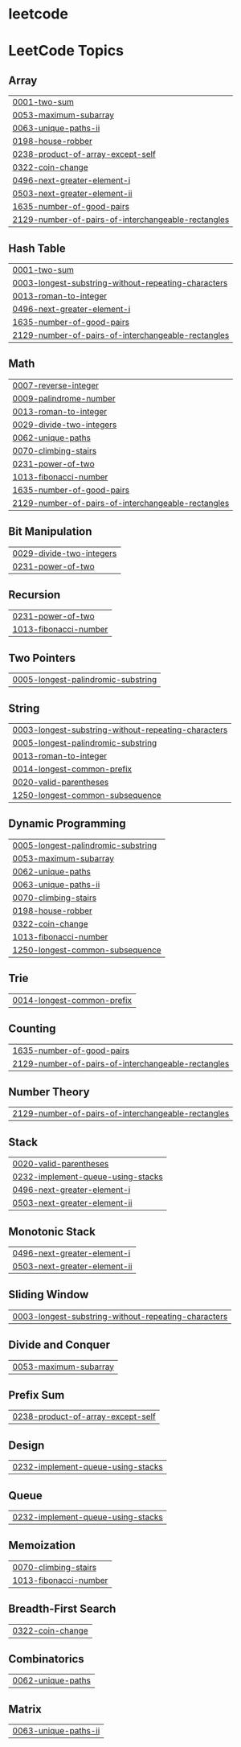 # leetcode
<!---LeetCode Topics Start-->
# LeetCode Topics
## Array
|  |
| ------- |
| [0001-two-sum](https://github.com/KNagaHarshitha/leetcode/tree/master/0001-two-sum) |
| [0053-maximum-subarray](https://github.com/KNagaHarshitha/leetcode/tree/master/0053-maximum-subarray) |
| [0063-unique-paths-ii](https://github.com/KNagaHarshitha/leetcode/tree/master/0063-unique-paths-ii) |
| [0198-house-robber](https://github.com/KNagaHarshitha/leetcode/tree/master/0198-house-robber) |
| [0238-product-of-array-except-self](https://github.com/KNagaHarshitha/leetcode/tree/master/0238-product-of-array-except-self) |
| [0322-coin-change](https://github.com/KNagaHarshitha/leetcode/tree/master/0322-coin-change) |
| [0496-next-greater-element-i](https://github.com/KNagaHarshitha/leetcode/tree/master/0496-next-greater-element-i) |
| [0503-next-greater-element-ii](https://github.com/KNagaHarshitha/leetcode/tree/master/0503-next-greater-element-ii) |
| [1635-number-of-good-pairs](https://github.com/KNagaHarshitha/leetcode/tree/master/1635-number-of-good-pairs) |
| [2129-number-of-pairs-of-interchangeable-rectangles](https://github.com/KNagaHarshitha/leetcode/tree/master/2129-number-of-pairs-of-interchangeable-rectangles) |
## Hash Table
|  |
| ------- |
| [0001-two-sum](https://github.com/KNagaHarshitha/leetcode/tree/master/0001-two-sum) |
| [0003-longest-substring-without-repeating-characters](https://github.com/KNagaHarshitha/leetcode/tree/master/0003-longest-substring-without-repeating-characters) |
| [0013-roman-to-integer](https://github.com/KNagaHarshitha/leetcode/tree/master/0013-roman-to-integer) |
| [0496-next-greater-element-i](https://github.com/KNagaHarshitha/leetcode/tree/master/0496-next-greater-element-i) |
| [1635-number-of-good-pairs](https://github.com/KNagaHarshitha/leetcode/tree/master/1635-number-of-good-pairs) |
| [2129-number-of-pairs-of-interchangeable-rectangles](https://github.com/KNagaHarshitha/leetcode/tree/master/2129-number-of-pairs-of-interchangeable-rectangles) |
## Math
|  |
| ------- |
| [0007-reverse-integer](https://github.com/KNagaHarshitha/leetcode/tree/master/0007-reverse-integer) |
| [0009-palindrome-number](https://github.com/KNagaHarshitha/leetcode/tree/master/0009-palindrome-number) |
| [0013-roman-to-integer](https://github.com/KNagaHarshitha/leetcode/tree/master/0013-roman-to-integer) |
| [0029-divide-two-integers](https://github.com/KNagaHarshitha/leetcode/tree/master/0029-divide-two-integers) |
| [0062-unique-paths](https://github.com/KNagaHarshitha/leetcode/tree/master/0062-unique-paths) |
| [0070-climbing-stairs](https://github.com/KNagaHarshitha/leetcode/tree/master/0070-climbing-stairs) |
| [0231-power-of-two](https://github.com/KNagaHarshitha/leetcode/tree/master/0231-power-of-two) |
| [1013-fibonacci-number](https://github.com/KNagaHarshitha/leetcode/tree/master/1013-fibonacci-number) |
| [1635-number-of-good-pairs](https://github.com/KNagaHarshitha/leetcode/tree/master/1635-number-of-good-pairs) |
| [2129-number-of-pairs-of-interchangeable-rectangles](https://github.com/KNagaHarshitha/leetcode/tree/master/2129-number-of-pairs-of-interchangeable-rectangles) |
## Bit Manipulation
|  |
| ------- |
| [0029-divide-two-integers](https://github.com/KNagaHarshitha/leetcode/tree/master/0029-divide-two-integers) |
| [0231-power-of-two](https://github.com/KNagaHarshitha/leetcode/tree/master/0231-power-of-two) |
## Recursion
|  |
| ------- |
| [0231-power-of-two](https://github.com/KNagaHarshitha/leetcode/tree/master/0231-power-of-two) |
| [1013-fibonacci-number](https://github.com/KNagaHarshitha/leetcode/tree/master/1013-fibonacci-number) |
## Two Pointers
|  |
| ------- |
| [0005-longest-palindromic-substring](https://github.com/KNagaHarshitha/leetcode/tree/master/0005-longest-palindromic-substring) |
## String
|  |
| ------- |
| [0003-longest-substring-without-repeating-characters](https://github.com/KNagaHarshitha/leetcode/tree/master/0003-longest-substring-without-repeating-characters) |
| [0005-longest-palindromic-substring](https://github.com/KNagaHarshitha/leetcode/tree/master/0005-longest-palindromic-substring) |
| [0013-roman-to-integer](https://github.com/KNagaHarshitha/leetcode/tree/master/0013-roman-to-integer) |
| [0014-longest-common-prefix](https://github.com/KNagaHarshitha/leetcode/tree/master/0014-longest-common-prefix) |
| [0020-valid-parentheses](https://github.com/KNagaHarshitha/leetcode/tree/master/0020-valid-parentheses) |
| [1250-longest-common-subsequence](https://github.com/KNagaHarshitha/leetcode/tree/master/1250-longest-common-subsequence) |
## Dynamic Programming
|  |
| ------- |
| [0005-longest-palindromic-substring](https://github.com/KNagaHarshitha/leetcode/tree/master/0005-longest-palindromic-substring) |
| [0053-maximum-subarray](https://github.com/KNagaHarshitha/leetcode/tree/master/0053-maximum-subarray) |
| [0062-unique-paths](https://github.com/KNagaHarshitha/leetcode/tree/master/0062-unique-paths) |
| [0063-unique-paths-ii](https://github.com/KNagaHarshitha/leetcode/tree/master/0063-unique-paths-ii) |
| [0070-climbing-stairs](https://github.com/KNagaHarshitha/leetcode/tree/master/0070-climbing-stairs) |
| [0198-house-robber](https://github.com/KNagaHarshitha/leetcode/tree/master/0198-house-robber) |
| [0322-coin-change](https://github.com/KNagaHarshitha/leetcode/tree/master/0322-coin-change) |
| [1013-fibonacci-number](https://github.com/KNagaHarshitha/leetcode/tree/master/1013-fibonacci-number) |
| [1250-longest-common-subsequence](https://github.com/KNagaHarshitha/leetcode/tree/master/1250-longest-common-subsequence) |
## Trie
|  |
| ------- |
| [0014-longest-common-prefix](https://github.com/KNagaHarshitha/leetcode/tree/master/0014-longest-common-prefix) |
## Counting
|  |
| ------- |
| [1635-number-of-good-pairs](https://github.com/KNagaHarshitha/leetcode/tree/master/1635-number-of-good-pairs) |
| [2129-number-of-pairs-of-interchangeable-rectangles](https://github.com/KNagaHarshitha/leetcode/tree/master/2129-number-of-pairs-of-interchangeable-rectangles) |
## Number Theory
|  |
| ------- |
| [2129-number-of-pairs-of-interchangeable-rectangles](https://github.com/KNagaHarshitha/leetcode/tree/master/2129-number-of-pairs-of-interchangeable-rectangles) |
## Stack
|  |
| ------- |
| [0020-valid-parentheses](https://github.com/KNagaHarshitha/leetcode/tree/master/0020-valid-parentheses) |
| [0232-implement-queue-using-stacks](https://github.com/KNagaHarshitha/leetcode/tree/master/0232-implement-queue-using-stacks) |
| [0496-next-greater-element-i](https://github.com/KNagaHarshitha/leetcode/tree/master/0496-next-greater-element-i) |
| [0503-next-greater-element-ii](https://github.com/KNagaHarshitha/leetcode/tree/master/0503-next-greater-element-ii) |
## Monotonic Stack
|  |
| ------- |
| [0496-next-greater-element-i](https://github.com/KNagaHarshitha/leetcode/tree/master/0496-next-greater-element-i) |
| [0503-next-greater-element-ii](https://github.com/KNagaHarshitha/leetcode/tree/master/0503-next-greater-element-ii) |
## Sliding Window
|  |
| ------- |
| [0003-longest-substring-without-repeating-characters](https://github.com/KNagaHarshitha/leetcode/tree/master/0003-longest-substring-without-repeating-characters) |
## Divide and Conquer
|  |
| ------- |
| [0053-maximum-subarray](https://github.com/KNagaHarshitha/leetcode/tree/master/0053-maximum-subarray) |
## Prefix Sum
|  |
| ------- |
| [0238-product-of-array-except-self](https://github.com/KNagaHarshitha/leetcode/tree/master/0238-product-of-array-except-self) |
## Design
|  |
| ------- |
| [0232-implement-queue-using-stacks](https://github.com/KNagaHarshitha/leetcode/tree/master/0232-implement-queue-using-stacks) |
## Queue
|  |
| ------- |
| [0232-implement-queue-using-stacks](https://github.com/KNagaHarshitha/leetcode/tree/master/0232-implement-queue-using-stacks) |
## Memoization
|  |
| ------- |
| [0070-climbing-stairs](https://github.com/KNagaHarshitha/leetcode/tree/master/0070-climbing-stairs) |
| [1013-fibonacci-number](https://github.com/KNagaHarshitha/leetcode/tree/master/1013-fibonacci-number) |
## Breadth-First Search
|  |
| ------- |
| [0322-coin-change](https://github.com/KNagaHarshitha/leetcode/tree/master/0322-coin-change) |
## Combinatorics
|  |
| ------- |
| [0062-unique-paths](https://github.com/KNagaHarshitha/leetcode/tree/master/0062-unique-paths) |
## Matrix
|  |
| ------- |
| [0063-unique-paths-ii](https://github.com/KNagaHarshitha/leetcode/tree/master/0063-unique-paths-ii) |
<!---LeetCode Topics End-->
